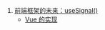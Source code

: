 1. [前端框架的未来：useSignal()](https://mp.weixin.qq.com/s/Z3AAvMcFRYrUlKH2mJrJfQ)
   - [Vue 的实现](https://twitter.com/youyuxi/status/1628214809631293440?s=20)
